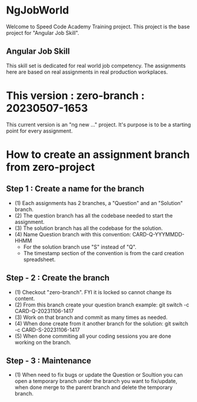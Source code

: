 # NgJobWorld
Welcome to Speed Code Academy Training project.
This project is the base project for "Angular Job Skill".


## Angular Job Skill

This skill set is dedicated for real world job competency.
The assignments here are based on real assignments in real production workplaces.

# This version : zero-branch : 20230507-1653

This current version is an "ng new ..." project.
It's purpose is to be a starting point for every assignment.

# How to create an assignment branch from zero-project

## Step 1 : Create a name for the branch
- (1) Each assignments has 2 branches, a "Question" and an "Solution" branch.
- (2) The question branch has all the codebase needed to start the assignment.
- (3) The solution branch has all the codebase for the solution.
- (4) Name Question branch with this convention: CARD-Q-YYYMMDD-HHMM
    - For the solution branch use "S" instead of "Q".
    - The timestamp section of the convention is from the card creation spreadsheet.

## Step - 2 : Create the branch
- (1) Checkout "zero-branch". FYI it is locked so cannot change its content.
- (2) From this branch create your question branch example: git switch -c CARD-Q-20231106-1417
- (3) Work on that branch and commit as many times as needed.
- (4) When done create from it another branch for the solution: git switch -c CARD-S-20231106-1417
- (5) When done commiting all your coding sessions you are done working on the branch.

## Step - 3 : Maintenance
- (1) When need to fix bugs or update the Question or Soultion you can open a temporary branch under the branch you want to fix/update, when done merge to the parent branch and delete the temporary branch.